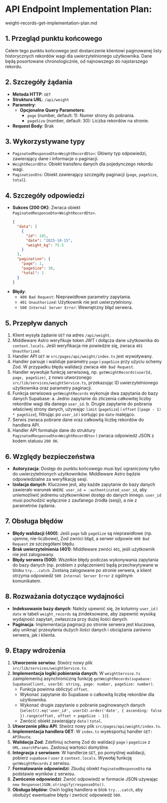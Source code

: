 # API Endpoint Implementation Plan: 
weight-records-get-implementation-plan.md

## 1. Przegląd punktu końcowego
Celem tego punktu końcowego jest dostarczenie klientowi paginowanej listy historycznych rekordów wagi dla uwierzytelnionego użytkownika. Dane będą posortowane chronologicznie, od najnowszego do najstarszego rekordu.

## 2. Szczegóły żądania
- **Metoda HTTP**: `GET`
- **Struktura URL**: `/api/weight`
- **Parametry**:
  - **Opcjonalne Query Parameters**:
    - `page` (number, default: 1): Numer strony do pobrania.
    - `pageSize` (number, default: 30): Liczba rekordów na stronie.
- **Request Body**: Brak

## 3. Wykorzystywane typy
- `PaginatedResponseDto<WeightRecordDto>`: Główny typ odpowiedzi, zawierający dane i informacje o paginacji.
- `WeightRecordDto`: Obiekt transferu danych dla pojedynczego rekordu wagi.
- `PaginationDto`: Obiekt zawierający szczegóły paginacji (`page`, `pageSize`, `total`).

## 4. Szczegóły odpowiedzi
- **Sukces (200 OK)**: Zwraca obiekt `PaginatedResponseDto<WeightRecordDto>`.
  ```json
  {
    "data": [
      {
        "id": 101,
        "date": "2025-10-15",
        "weight_kg": 75.5
      }
    ],
    "pagination": {
      "page": 1,
      "pageSize": 30,
      "total": 1
    }
  }
  ```
- **Błędy**:
  - `400 Bad Request`: Nieprawidłowe parametry zapytania.
  - `401 Unauthorized`: Użytkownik nie jest uwierzytelniony.
  - `500 Internal Server Error`: Wewnętrzny błąd serwera.

## 5. Przepływ danych
1.  Klient wysyła żądanie `GET` na adres `/api/weight`.
2.  Middleware Astro weryfikuje token JWT i dołącza dane użytkownika do `context.locals`. Jeśli weryfikacja nie powiedzie się, zwraca `401 Unauthorized`.
3.  Handler API `GET` w `src/pages/api/weight/index.ts` jest wywoływany.
4.  Handler parsuje i waliduje parametry `page` i `pageSize` przy użyciu schemy Zod. W przypadku błędu walidacji zwraca `400 Bad Request`.
5.  Handler wywołuje funkcję serwisową, np. `getWeightRecords(userId, page, pageSize)`, z nowo utworzonego `src/lib/services/weightService.ts`, przekazując ID uwierzytelnionego użytkownika oraz parametry paginacji.
6.  Funkcja serwisowa `getWeightRecords` wykonuje dwa zapytania do bazy danych Supabase:
    a. Jedno zapytanie do zliczenia całkowitej liczby rekordów wagi dla danego `user_id`.
    b. Drugie zapytanie do pobrania właściwej strony danych, używając `limit` (`pageSize`) i `offset` (`(page - 1) * pageSize`), filtrując po `user_id` i sortując po `date` malejąco.
7.  Serwis zwraca pobrane dane oraz całkowitą liczbę rekordów do handlera API.
8.  Handler API formatuje dane do struktury `PaginatedResponseDto<WeightRecordDto>` i zwraca odpowiedź JSON z kodem statusu `200 OK`.

## 6. Względy bezpieczeństwa
- **Autoryzacja**: Dostęp do punktu końcowego musi być ograniczony tylko do uwierzytelnionych użytkowników. Middleware Astro będzie odpowiedzialne za weryfikację sesji.
- **Izolacja danych**: Kluczowe jest, aby każde zapytanie do bazy danych zawierało warunek `WHERE user_id = :authenticated_user_id`, aby uniemożliwić jednemu użytkownikowi dostęp do danych innego. `user_id` musi pochodzić wyłącznie z zaufanego źródła (sesji), a nie z parametrów żądania.

## 7. Obsługa błędów
- **Błędy walidacji (400)**: Jeśli `page` lub `pageSize` są nieprawidłowe (np. ujemne, nie-liczbowe), Zod zwróci błąd, a serwer odpowie `400 Bad Request` ze szczegółami błędu.
- **Brak uwierzytelnienia (401)**: Middleware zwróci `401`, jeśli użytkownik nie jest zalogowany.
- **Błędy serwera (500)**: Wszelkie błędy podczas wykonywania zapytania do bazy danych (np. problem z połączeniem) będą przechwytywane w bloku `try...catch`. Zostaną zalogowane po stronie serwera, a klient otrzyma odpowiedź `500 Internal Server Error` z ogólnym komunikatem.

## 8. Rozważania dotyczące wydajności
- **Indeksowanie bazy danych**: Należy upewnić się, że kolumny `user_id` i `date` w tabeli `weight_records` są zindeksowane, aby zapewnić wysoką wydajność zapytań, zwłaszcza przy dużej ilości danych.
- **Paginacja**: Implementacja paginacji po stronie serwera jest kluczowa, aby uniknąć przesyłania dużych ilości danych i obciążania zarówno serwera, jak i klienta.

## 9. Etapy wdrożenia
1.  **Utworzenie serwisu**: Stwórz nowy plik `src/lib/services/weightService.ts`.
2.  **Implementacja logiki pobierania danych**: W `weightService.ts` zaimplementuj asynchroniczną funkcję `getWeightRecords(supabase: SupabaseClient, userId: string, page: number, pageSize: number)`.
    -   Funkcja powinna obliczyć `offset`.
    -   Wykonać zapytanie do Supabase o całkowitą liczbę rekordów dla użytkownika.
    -   Wykonać drugie zapytanie o pobranie paginowanych danych (`select().eq('user_id', userId).order('date', { ascending: false }).range(offset, offset + pageSize - 1)`).
    -   Zwrócić obiekt zawierający `data` i `total`.
3.  **Utworzenie pliku API**: Stwórz nowy plik `src/pages/api/weight/index.ts`.
4.  **Implementacja handlera GET**: W `index.ts` wyeksportuj handler `GET: APIRoute`.
5.  **Walidacja Zod**: Zdefiniuj schemę Zod do walidacji `page` i `pageSize` z `URL.searchParams`. Zastosuj wartości domyślne.
6.  **Integracja z serwisem**: W handlerze `GET`, po pomyślnej walidacji, pobierz `supabase` i `user` z `context.locals`. Wywołaj funkcję `getWeightRecords` z serwisu.
7.  **Formatowanie odpowiedzi**: Zbuduj obiekt `PaginatedResponseDto` na podstawie wyników z serwisu.
8.  **Zwrócenie odpowiedzi**: Zwróć odpowiedź w formacie JSON używając `new Response(JSON.stringify(responseDto))`.
9.  **Obsługa błędów**: Owiń logikę handlera w blok `try...catch`, aby obsłużyć ewentualne błędy i zwrócić odpowiedź `500`.
